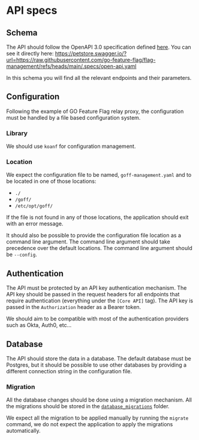 # API specs

## Schema
The API should follow the OpenAPI 3.0 specification defined [here](./open-api.yaml).
You can see it directly here: https://petstore.swagger.io/?url=https://raw.githubusercontent.com/go-feature-flag/flag-management/refs/heads/main/.specs/open-api.yaml

In this schema you will find all the relevant endpoints and their parameters.

## Configuration
Following the example of GO Feature Flag relay proxy, the configuration must be handled by a file based configuration system.

### Library
We should use `koanf` for configuration management.

### Location
We expect the configuration file to be named, `goff-management.yaml` and to be located in one of those locations:
- `./`
- `/goff/`
- `/etc/opt/goff/`

If the file is not found in any of those locations, the application should exit with an error message.

It should also be possible to provide the configuration file location as a command line argument. The command line argument should take precedence over the default locations.
The command line argument should be `--config`.

## Authentication
The API must be protected by an API key authentication mechanism. The API key should be passed in the request headers for all endpoints that require authentication (everything under the `[Core API]` tag).
The API key is passed in the `Authorization` header as a Bearer token.

We should aim to be compatible with most of the authentication providers such as Okta, Auth0, etc...

## Database
The API should store the data in a database.
The default database must be Postgres, but it should be possible to use other databases by providing a different connection string in the configuration file.

### Migration
All the database changes should be done using a migration mechanism.
All the migrations should be stored in the [`database_migrations`](../database_migrations) folder.

We expect all the migration to be applied manually by running the `migrate` command, we do not expect the application to apply the migrations automatically.

